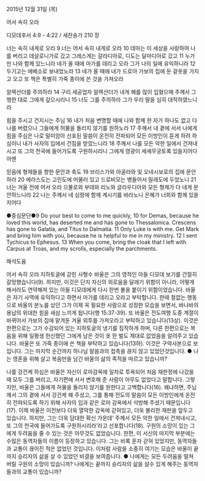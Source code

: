 2015년 12월 31일 (목)

어서 속히 오라



디모데후서 4:9 - 4:22 / 새찬송가 210 장


너는 속히 내게로 오라
9 너는 어서 속히 내게로 오라 10 데마는 이 세상을 사랑하여 나를 버리고 데살로니가로 갔고 그레스게는 갈라디아로, 디도는 달마디아로 갔고 11 누가만 나와 함께 있느니라 네가 올 때에 마가를 데리고 오라 그가 나의 일에 유익하니라 12 두기고는 에베소로 보내었노라 13 네가 올 때에 내가 드로아 가보의 집에 둔 겉옷을 가지고 오고 또 책은 특별히 가죽 종이에 쓴 것을 가져오라 

알렉산더를 주의하라
14 구리 세공업자 알렉산더가 내게 해를 많이 입혔으매 주께서 그 행한 대로 그에게 갚으시리니 15 너도 그를 주의하라 그가 우리 말을 심히 대적하였느니라 

힘을 주시고 건지시는 주님
16 내가 처음 변명할 때에 나와 함께 한 자가 하나도 없고 다 나를 버렸으나 그들에게 허물을 돌리지 않기를 원하노라 17 주께서 내 곁에 서서 나에게 힘을 주심은 나로 말미암아 선포된 말씀이 온전히 전파되어 모든 이방인이 듣게 하려 하심이니 내가 사자의 입에서 건짐을 받았느니라 18 주께서 나를 모든 악한 일에서 건져내시고 또 그의 천국에 들어가도록 구원하시리니 그에게 영광이 세세무궁토록 있을지어다 아멘 

믿음에 형제들을 향한 문안과 축도
19 브리스가와 아굴라와 및 오네시보로의 집에 문안하라 20 에라스도는 고린도에 머물러 있고 드로비모는 병들어서 밀레도에 두었노니 21 너는 겨울 전에 어서 오라 으불로와 부데와 리노와 글라우디아와 모든 형제가 다 네게 문안하느니라 22 나는 주께서 네 심령에 함께 계시기를 바라노니 은혜가 너희와 함께 있을지어다

●중심문단●9 Do your best to come to me quickly, 10 for Demas, because he loved this world, has deserted me and has gone to Thessalonica. Crescens has gone to Galatia, and Titus to Dalmatia. 11 Only Luke is with me. Get Mark and bring him with you, because he is helpful to me in my ministry. 12 I sent Tychicus to Ephesus. 13 When you come, bring the cloak that I left with Carpus at Troas, and my scrolls, especially the parchments.

해석도움





어서 속히 오라 
지하토굴에 갇힌 사형수 바울은 그의 영적인 아들 디모데 보기를 간절히 갈망했습니다(9). 하지만, 이것은 단지 자신의 외로움을 달래기 위함이 아니라, 어떻게 해서라도 연약해져 있는 아들 디모데에게 다시 한번 불을 붙이기 위함이었습니다. 바울은 자기 사역에 유익하다고 하면서 마가를 데리고 오라고 부탁합니다. 한때 철없는 행동으로 바울의 분노를 샀던 그가 이제 꼭 필요한 사람으로 성장한 모습을 보면서, 바나바의 용납의 위대한 힘을 새삼 느끼게 됩니다(행 15:37-39). 또 바울은 전도여행 도중 계절이 바뀌어서 가보의 집에 맡겨둔 겨울 외투를 가져오라고 부탁하고 있습니다(13상). 이것은 한편으로는 그가 수감되어 있는 지하토굴의 냉기를 짐작하게 하며, 다른 한편으로는 복음을 위해 일평생 헌신했던 그에게 남은 것이 옷 한 벌도 제대로 없었음을 알려주고 있습니다. 바울은 또 가죽 종이에 쓴 책을 부탁하고 있습니다(13하). 이것은 구약사본으로 보입니다. 그는 마지막 순간까지 하나님 말씀과의 접촉을 끊지 않고 있었던것입니다.
● 나는 영혼을 위해 살고 복음만을 남긴 바울의 삶의 족적을 따르고 있습니까? 

나를 강건케 하심은 
바울은 자신이 로마감옥에 일차로 투옥되어 처음 재판정에 나갔을 때 모두 그를 버리고, 자기편에 서서 변호해 준 사람이 아무도 없었다고 말합니다. 그렇지만, 바울은 그들에게 허물을 돌리지 않기를 원한다고 고백합니다(16). 왜냐하면, 주님께서 그의 곁에 서서 강건케 해 주셨고, 그를 통해 전도의 말씀이 모든 이방인에게 온전히 전파되도록 하기 위해 사자의 입과 같은 로마 감옥에서 석방해 주셨기 때문입니다(17). 이제 바울은 이전보다 더욱 열악한 감옥에 갇혀있고, 더욱 불리한 재판을 앞두고 있습니다. 하지만, 그는 더욱 담대한 확신 가운데‘ 주께서 모든 악한 일에서 건져내시고, 또 그의 천국에 들어가도록 구원하시리라’라고 선포합니다(18). 구원의 소망이 있는 그에게 두려움을 줄 수 있는 것은 아무것도 없었습니다. 한편, 이 서신의 마지막 부분에는 수많은 동역자들의 이름이 등장하고 있습니다. 그는 비록 혼자 갇혀 있었지만, 동역자들과 교통이 끊어진 적은 없었던 것입니다. 이처럼 사람을 소중히 여기는 모습은 바울이 끝까지 승리자의 삶을 살 수 있었던 비결을 보여줍니다.
● 나에게는 모든 두려움을 떨쳐 버릴 구원의 소망이 있습니까? 나에게는 끝까지 승리자의 삶을 살수 있게 해주는 동역자들과의 교통이 있습니까?